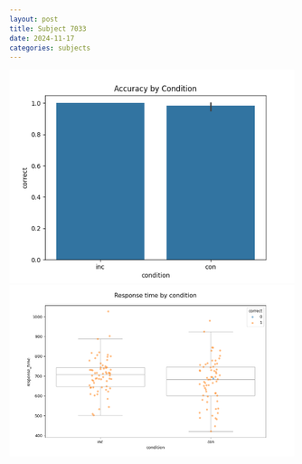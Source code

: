 ```yaml
---
layout: post
title: Subject 7033
date: 2024-11-17
categories: subjects
---
```


![](data/7033/run-2/7033_NF_acc.png)
![](data/7033/run-2/7033_NF_rt.png)

